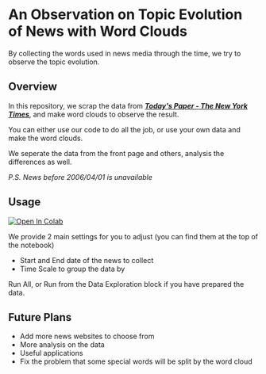 # An Observation on Topic Evolution of News with Word Clouds

By collecting the words used in news media through the time, we try to observe the topic evolution.

## Overview
In this repository, we scrap the data from [***Today's Paper - The New York Times***](https://www.nytimes.com/section/todayspaper), and make word clouds to observe the result.

You can either use our code to do all the job, or use your own data and make the word clouds.

We seperate the data from the front page and others, analysis the differences as well.

*P.S. News before 2006/04/01 is unavailable*

## Usage

[![Open In Colab](https://colab.research.google.com/assets/colab-badge.svg)](https://colab.research.google.com/github/chenyutpe/colabtools/blob/master/scrapping_and_wordclouds.ipynb)

We provide 2 main settings for you to adjust (you can find them at the top of the notebook)

- Start and End date of the news to collect
- Time Scale to group the data by

Run All, or Run from the Data Exploration block if you have prepared the data.

## Future Plans

- Add more news websites to choose from
- More analysis on the data
- Useful applications
- Fix the problem that some special words will be split by the word cloud